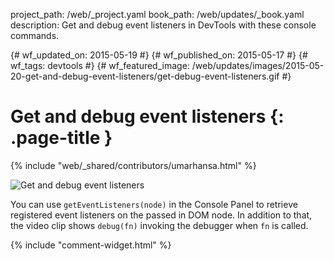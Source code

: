 project_path: /web/_project.yaml
book_path: /web/updates/_book.yaml
description: Get and debug event listeners in DevTools with these console commands.

{# wf_updated_on: 2015-05-19 #}
{# wf_published_on: 2015-05-17 #}
{# wf_tags: devtools #}
{# wf_featured_image: /web/updates/images/2015-05-20-get-and-debug-event-listeners/get-debug-event-listeners.gif #}

# Get and debug event listeners {: .page-title }

{% include "web/_shared/contributors/umarhansa.html" %}


<img src="/web/updates/images/2015-05-20-get-and-debug-event-listeners/get-debug-event-listeners.gif" alt="Get and debug event listeners">

You can use <code>getEventListeners(node)</code> in the Console Panel to retrieve registered event listeners on the passed in DOM node. In addition to that, the video clip shows <code>debug(fn)</code> invoking the debugger when <code>fn</code> is called.


{% include "comment-widget.html" %}

